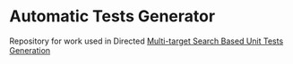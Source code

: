 # Automatic Tests Generator
Repository for work used in Directed [Multi-target Search Based Unit Tests Generation](https://link.springer.com/chapter/10.1007/978-3-030-30275-7_8)
